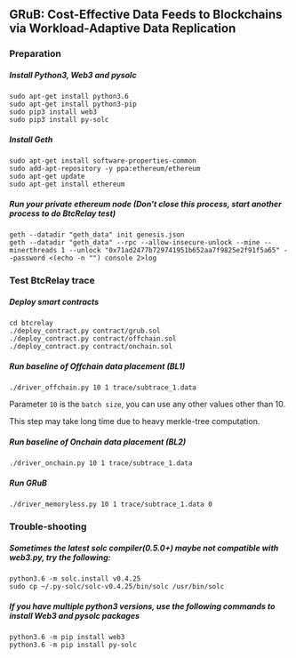## GRuB: Cost-Effective Data Feeds to Blockchains via Workload-Adaptive Data Replication

### Preparation
##### Install Python3, Web3 and pysolc
```
sudo apt-get install python3.6
sudo apt-get install python3-pip
sudo pip3 install web3
sudo pip3 install py-solc
```

##### Install Geth
```
sudo apt-get install software-properties-common
sudo add-apt-repository -y ppa:ethereum/ethereum
sudo apt-get update
sudo apt-get install ethereum
```
##### Run your private ethereum node (Don't close this process, start another process to do BtcRelay test)
```
geth --datadir "geth_data" init genesis.json
geth --datadir "geth_data" --rpc --allow-insecure-unlock --mine --minerthreads 1 --unlock "0x71ad2477b729741951b652aa7f9825e2f91f5a65" --password <(echo -n "") console 2>log
```

### Test BtcRelay trace
##### Deploy smart contracts
```
cd btcrelay
./deploy_contract.py contract/grub.sol
./deploy_contract.py contract/offchain.sol
./deploy_contract.py contract/onchain.sol
```

##### Run baseline of Offchain data placement (BL1)
```
./driver_offchain.py 10 1 trace/subtrace_1.data
``` 
Parameter `10` is the `batch size`, you can use any other values other than 10.

This step may take long time due to heavy merkle-tree computation.

##### Run baseline of Onchain data placement (BL2)
```
./driver_onchain.py 10 1 trace/subtrace_1.data
```

##### Run GRuB
```
./driver_memoryless.py 10 1 trace/subtrace_1.data 0
```

### Trouble-shooting
##### Sometimes the latest solc compiler(0.5.0+) maybe not compatible with web3.py, try the following:
```
python3.6 -m solc.install v0.4.25
sudo cp ~/.py-solc/solc-v0.4.25/bin/solc /usr/bin/solc
```

##### If you have multiple python3 versions, use the following commands to install Web3 and pysolc packages
```
python3.6 -m pip install web3
python3.6 -m pip install py-solc
```
